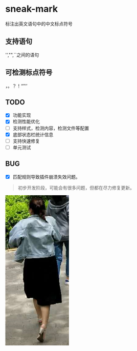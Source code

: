 # sneak-mark
标注出英文语句中的中文标点符号   
## 支持语句
'',"",``之间的语句
## 可检测标点符号
，。？！“”‘’  
## TODO
- [x] 功能实现
- [x] 检测性能优化
- [ ] 支持样式，检测内容，检测文件等配置
- [x] 底部状态栏统计信息
- [ ] 支持快速修复
- [ ] 单元测试
  
## BUG
- [x] 匹配规则导致插件崩溃失效问题。


>初步开发阶段，可能会有很多问题，但都在尽力修复更新。  

![前进](images/back.png)
